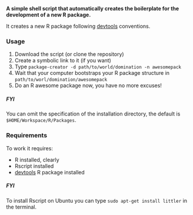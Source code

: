 **A simple shell script that automatically creates the boilerplate for the development of a new R package.**

It creates a new R package following [devtools](https://github.com/hadley/devtools) conventions.

### Usage

1. Download the script (or clone the repository)
2. Create a symbolic link to it (if you want)
3. Type `package-creator -d path/to/world/domination -n awesomepack`
4. Wait that your computer bootstraps your R package structure in `path/to/worl/domination/awesomepack`
5. Do an R awesome package now, you have no more excuses!

##### FYI

You can omit the specification of the installation directory, the default is `$HOME/Workspace/R/Packages`.

### Requirements

To work it requires:
* R installed, clearly
* Rscript installed
* [devtools](https://github.com/hadley/devtools) R package installed

##### FYI

To install Rscript on Ubuntu you can type `sudo apt-get install littler` in the terminal.

